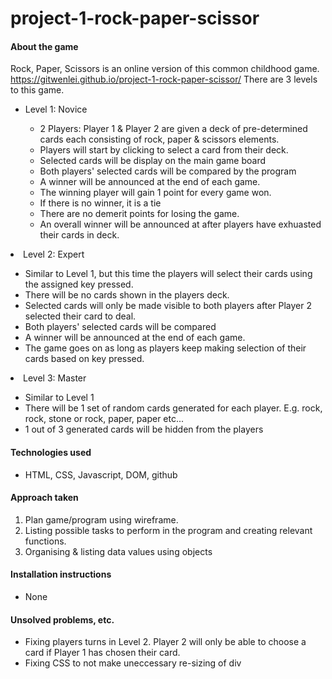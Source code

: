 # project-1-rock-paper-scissor #

<h4>About the game</h4>

Rock, Paper, Scissors is an online version of this common childhood game. 
<a href="https://gitwenlei.github.io/project-1-rock-paper-scissor/" target="_blank">https://gitwenlei.github.io/project-1-rock-paper-scissor/</a>
There are 3 levels to this game.
<ul>
<li>Level 1: Novice</li>
  <ul>
    <li>2 Players: Player 1 & Player 2 are given a deck of pre-determined cards each consisting of rock, paper & scissors elements. </li>
    <li>Players will start by clicking to select a card from their deck. </li>
    <li>Selected cards will be display on the main game board </li>
    <li>Both players' selected cards will be compared by the program</li>
    <li>A winner will be announced at the end of each game. </li>
    <li>The winning player will gain 1 point for every game won. </li>
    <li>If there is no winner, it is a tie</li>
    <li>There are no demerit points for losing the game. </li>
    <li>An overall winner will be announced at after players have exhuasted their cards in deck. </li>
  </ul>
</ul>

<li>Level 2: Expert</li>
  <ul>
    <li>Similar to Level 1, but this time the players will select their cards using the assigned key pressed. </li>
    <li>There will be no cards shown in the players deck.</li>
    <li>Selected cards will only be made visible to both players after Player 2 selected their card to deal. </li>
    <li>Both players' selected cards will be compared</li>
    <li>A winner will be announced at the end of each game. </li>
    <li>The game goes on as long as players keep making selection of their cards based on key pressed. </li>
  </ul>
</ul>

<li>Level 3: Master</li>
  <ul>
    <li>Similar to Level 1</li>
    <li>There will be 1 set of random cards generated for each player. E.g. rock, rock, stone or rock, paper, paper etc...</li>
    <li>1 out of 3 generated cards will be hidden from the players</li>
  </ul>
</ul>

<h4>Technologies used</h4>
<ul>
<li> HTML, CSS, Javascript, DOM, github</li>
</ul>

<h4>Approach taken</h4>
<ol>
<li>Plan game/program using wireframe. </li>
<li>Listing possible tasks to perform in the program and creating relevant functions. </li>
<li>Organising & listing data values using objects</li>
</ol>

<h4>Installation instructions</h4>
<ul><li>None</li></ul>

<h4>Unsolved problems, etc.</h4>
<ul>
  <li>Fixing players turns in Level 2. Player 2 will only be able to choose a card if Player 1 has chosen their card. </li>
  <li>Fixing CSS to not make uneccessary re-sizing of div</li>
</ul>
